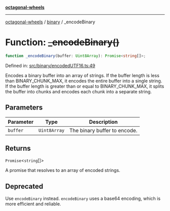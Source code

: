 [**octagonal-wheels**](../../../../README.md)

***

[octagonal-wheels](../../../../globals.md) / [binary](../README.md) / \_encodeBinary

# Function: ~~\_encodeBinary()~~

```ts
function _encodeBinary(buffer: Uint8Array): Promise<string[]>;
```

Defined in: [src/binary/encodedUTF16.ts:49](https://github.com/vrtmrz/octagonal-wheels/blob/main/src/binary/encodedUTF16.ts#L49)

Encodes a binary buffer into an array of strings.
If the buffer length is less than BINARY_CHUNK_MAX, it encodes the entire buffer into a single string.
If the buffer length is greater than or equal to BINARY_CHUNK_MAX, it splits the buffer into chunks and encodes each chunk into a separate string.

## Parameters

| Parameter | Type | Description |
| ------ | ------ | ------ |
| `buffer` | `Uint8Array` | The binary buffer to encode. |

## Returns

`Promise`\<`string`[]\>

A promise that resolves to an array of encoded strings.

## Deprecated

Use `encodeBinary` instead. `encodeBinary` uses a base64 encoding, which is more efficient and reliable.
